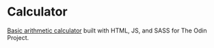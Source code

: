 <h1>Calculator</h1>
<p><a href="https://cshields1.github.io/calculator/">Basic arithmetic calculator</a> built with HTML, JS, and SASS for The Odin Project.</p>
